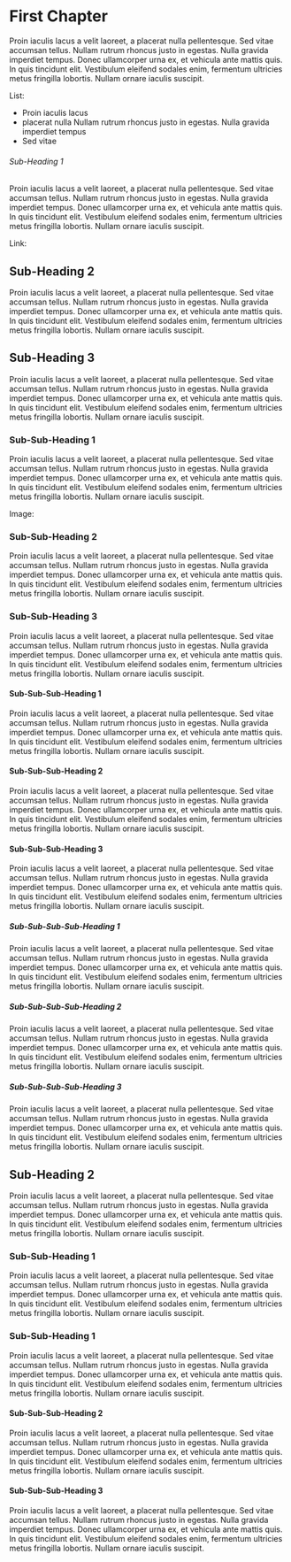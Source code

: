 <!--- FILE_TOC -->

# First Chapter

Proin iaculis lacus a velit laoreet, a placerat nulla pellentesque. Sed vitae accumsan tellus. Nullam rutrum rhoncus justo in egestas. Nulla gravida imperdiet tempus. Donec ullamcorper urna ex, et vehicula ante mattis quis. In quis tincidunt elit. Vestibulum eleifend sodales enim, fermentum ultricies metus fringilla lobortis. Nullam ornare iaculis suscipit.

List:

- Proin iaculis lacus
- placerat nulla
  Nullam rutrum rhoncus justo in egestas. Nulla gravida imperdiet tempus
- Sed vitae

###### Sub-Heading 1

Proin iaculis lacus a velit laoreet, a placerat nulla pellentesque. Sed vitae accumsan tellus. Nullam rutrum rhoncus justo in egestas. Nulla gravida imperdiet tempus. Donec ullamcorper urna ex, et vehicula ante mattis quis. In quis tincidunt elit. Vestibulum eleifend sodales enim, fermentum ultricies metus fringilla lobortis. Nullam ornare iaculis suscipit.

Link: []()

## Sub-Heading 2

Proin iaculis lacus a velit laoreet, a placerat nulla pellentesque. Sed vitae accumsan tellus. Nullam rutrum rhoncus justo in egestas. Nulla gravida imperdiet tempus. Donec ullamcorper urna ex, et vehicula ante mattis quis. In quis tincidunt elit. Vestibulum eleifend sodales enim, fermentum ultricies metus fringilla lobortis. Nullam ornare iaculis suscipit.

## Sub-Heading 3

Proin iaculis lacus a velit laoreet, a placerat nulla pellentesque. Sed vitae accumsan tellus. Nullam rutrum rhoncus justo in egestas. Nulla gravida imperdiet tempus. Donec ullamcorper urna ex, et vehicula ante mattis quis. In quis tincidunt elit. Vestibulum eleifend sodales enim, fermentum ultricies metus fringilla lobortis. Nullam ornare iaculis suscipit.

### Sub-Sub-Heading 1

Proin iaculis lacus a velit laoreet, a placerat nulla pellentesque. Sed vitae accumsan tellus. Nullam rutrum rhoncus justo in egestas. Nulla gravida imperdiet tempus. Donec ullamcorper urna ex, et vehicula ante mattis quis. In quis tincidunt elit. Vestibulum eleifend sodales enim, fermentum ultricies metus fringilla lobortis. Nullam ornare iaculis suscipit.

Image: []()

### Sub-Sub-Heading 2

Proin iaculis lacus a velit laoreet, a placerat nulla pellentesque. Sed vitae accumsan tellus. Nullam rutrum rhoncus justo in egestas. Nulla gravida imperdiet tempus. Donec ullamcorper urna ex, et vehicula ante mattis quis. In quis tincidunt elit. Vestibulum eleifend sodales enim, fermentum ultricies metus fringilla lobortis. Nullam ornare iaculis suscipit.

### Sub-Sub-Heading 3

Proin iaculis lacus a velit laoreet, a placerat nulla pellentesque. Sed vitae accumsan tellus. Nullam rutrum rhoncus justo in egestas. Nulla gravida imperdiet tempus. Donec ullamcorper urna ex, et vehicula ante mattis quis. In quis tincidunt elit. Vestibulum eleifend sodales enim, fermentum ultricies metus fringilla lobortis. Nullam ornare iaculis suscipit.

#### Sub-Sub-Sub-Heading 1

Proin iaculis lacus a velit laoreet, a placerat nulla pellentesque. Sed vitae accumsan tellus. Nullam rutrum rhoncus justo in egestas. Nulla gravida imperdiet tempus. Donec ullamcorper urna ex, et vehicula ante mattis quis. In quis tincidunt elit. Vestibulum eleifend sodales enim, fermentum ultricies metus fringilla lobortis. Nullam ornare iaculis suscipit.

#### Sub-Sub-Sub-Heading 2

Proin iaculis lacus a velit laoreet, a placerat nulla pellentesque. Sed vitae accumsan tellus. Nullam rutrum rhoncus justo in egestas. Nulla gravida imperdiet tempus. Donec ullamcorper urna ex, et vehicula ante mattis quis. In quis tincidunt elit. Vestibulum eleifend sodales enim, fermentum ultricies metus fringilla lobortis. Nullam ornare iaculis suscipit.

#### Sub-Sub-Sub-Heading 3

Proin iaculis lacus a velit laoreet, a placerat nulla pellentesque. Sed vitae accumsan tellus. Nullam rutrum rhoncus justo in egestas. Nulla gravida imperdiet tempus. Donec ullamcorper urna ex, et vehicula ante mattis quis. In quis tincidunt elit. Vestibulum eleifend sodales enim, fermentum ultricies metus fringilla lobortis. Nullam ornare iaculis suscipit.

##### Sub-Sub-Sub-Sub-Heading 1

Proin iaculis lacus a velit laoreet, a placerat nulla pellentesque. Sed vitae accumsan tellus. Nullam rutrum rhoncus justo in egestas. Nulla gravida imperdiet tempus. Donec ullamcorper urna ex, et vehicula ante mattis quis. In quis tincidunt elit. Vestibulum eleifend sodales enim, fermentum ultricies metus fringilla lobortis. Nullam ornare iaculis suscipit.

##### Sub-Sub-Sub-Sub-Heading 2

Proin iaculis lacus a velit laoreet, a placerat nulla pellentesque. Sed vitae accumsan tellus. Nullam rutrum rhoncus justo in egestas. Nulla gravida imperdiet tempus. Donec ullamcorper urna ex, et vehicula ante mattis quis. In quis tincidunt elit. Vestibulum eleifend sodales enim, fermentum ultricies metus fringilla lobortis. Nullam ornare iaculis suscipit.

##### Sub-Sub-Sub-Sub-Heading 3

Proin iaculis lacus a velit laoreet, a placerat nulla pellentesque. Sed vitae accumsan tellus. Nullam rutrum rhoncus justo in egestas. Nulla gravida imperdiet tempus. Donec ullamcorper urna ex, et vehicula ante mattis quis. In quis tincidunt elit. Vestibulum eleifend sodales enim, fermentum ultricies metus fringilla lobortis. Nullam ornare iaculis suscipit.

## Sub-Heading 2

Proin iaculis lacus a velit laoreet, a placerat nulla pellentesque. Sed vitae accumsan tellus. Nullam rutrum rhoncus justo in egestas. Nulla gravida imperdiet tempus. Donec ullamcorper urna ex, et vehicula ante mattis quis. In quis tincidunt elit. Vestibulum eleifend sodales enim, fermentum ultricies metus fringilla lobortis. Nullam ornare iaculis suscipit.

### Sub-Sub-Heading 1

Proin iaculis lacus a velit laoreet, a placerat nulla pellentesque. Sed vitae accumsan tellus. Nullam rutrum rhoncus justo in egestas. Nulla gravida imperdiet tempus. Donec ullamcorper urna ex, et vehicula ante mattis quis. In quis tincidunt elit. Vestibulum eleifend sodales enim, fermentum ultricies metus fringilla lobortis. Nullam ornare iaculis suscipit.

### Sub-Sub-Heading 1

Proin iaculis lacus a velit laoreet, a placerat nulla pellentesque. Sed vitae accumsan tellus. Nullam rutrum rhoncus justo in egestas. Nulla gravida imperdiet tempus. Donec ullamcorper urna ex, et vehicula ante mattis quis. In quis tincidunt elit. Vestibulum eleifend sodales enim, fermentum ultricies metus fringilla lobortis. Nullam ornare iaculis suscipit.

#### Sub-Sub-Sub-Heading 2

Proin iaculis lacus a velit laoreet, a placerat nulla pellentesque. Sed vitae accumsan tellus. Nullam rutrum rhoncus justo in egestas. Nulla gravida imperdiet tempus. Donec ullamcorper urna ex, et vehicula ante mattis quis. In quis tincidunt elit. Vestibulum eleifend sodales enim, fermentum ultricies metus fringilla lobortis. Nullam ornare iaculis suscipit.

#### Sub-Sub-Sub-Heading 3

Proin iaculis lacus a velit laoreet, a placerat nulla pellentesque. Sed vitae accumsan tellus. Nullam rutrum rhoncus justo in egestas. Nulla gravida imperdiet tempus. Donec ullamcorper urna ex, et vehicula ante mattis quis. In quis tincidunt elit. Vestibulum eleifend sodales enim, fermentum ultricies metus fringilla lobortis. Nullam ornare iaculis suscipit.
